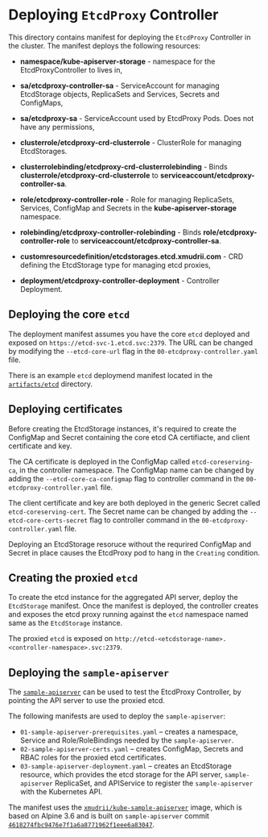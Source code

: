 # Deploying `EtcdProxy` Controller

This directory contains manifest for deploying the `EtcdProxy` Controller in the cluster. The manifest deploys the following resources:

* **namespace/kube-apiserver-storage** - namespace for the EtcdProxyController to lives in,

* **sa/etcdproxy-controller-sa** - ServiceAccount for managing EtcdStorage objects, ReplicaSets and Services, Secrets and ConfigMaps,
* **sa/etcdproxy-sa** - ServiceAccount used by EtcdProxy Pods. Does not have any permissions,

* **clusterrole/etcdproxy-crd-clusterrole** - ClusterRole for managing EtcdStorages.
* **clusterrolebinding/etcdproxy-crd-clusterrolebinding** - Binds **clusterrole/etcdproxy-crd-clusterrole** to **serviceaccount/etcdproxy-controller-sa**.

* **role/etcdproxy-controller-role** - Role for managing ReplicaSets, Services, ConfigMap and Secrets in the **kube-apiserver-storage** namespace.
* **rolebinding/etcdproxy-controller-rolebinding** - Binds **role/etcdproxy-controller-role** to **serviceaccount/etcdproxy-controller-sa**.

* **customresourcedefinition/etcdstorages.etcd.xmudrii.com** - CRD defining the EtcdStorage type for managing etcd proxies,
* **deployment/etcdproxy-controller-deployment** - Controller Deployment.

## Deploying the core `etcd`

The deployment manifest assumes you have the core `etcd` deployed and exposed on `https://etcd-svc-1.etcd.svc:2379`.
The URL can be changed by modifying the `--etcd-core-url` flag in the `00-etcdproxy-controller.yaml` file.

There is an example `etcd` deploymend manifest located in the [`artifacts/etcd`](../etcd) directory.

## Deploying certificates

Before creating the EtcdStorage instances, it's required to create the ConfigMap and Secret containing the core etcd CA certifiacte, and client certificate and key.

The CA certificate is deployed in the ConfigMap called `etcd-coreserving-ca`, in the controller namespace. The ConfigMap name can be changed by adding the `--etcd-core-ca-configmap` flag to controller command in the `00-etcdproxy-controller.yaml` file.

The client certificate and key are both deployed in the generic Secret called `etcd-coreserving-cert`. The Secret name can be changed by adding the `--etcd-core-certs-secret` flag to controller command in the `00-etcdproxy-controller.yaml` file.

Deploying an EtcdStorage resoruce without the requrired ConfigMap and Secret in place causes the EtcdProxy pod to hang in the `Creating` condition.

## Creating the proxied `etcd`

To create the etcd instance for the aggregated API server, deploy the `EtcdStorage` manifest. Once the manifest is deployed, the controller creates and exposes the etcd proxy running against the `etcd` namespace named same as the `EtcdStorage` instance.

The proxied `etcd` is exposed on `http://etcd-<etcdstorage-name>.<controller-namespace>.svc:2379`.

## Deploying the `sample-apiserver`

The [`sample-apiserver`](https://github.com/kubernetes/sample-apiserver) can be used to test the EtcdProxy Controller, by pointing the API server to use the proxied etcd.

The following manifests are used to deploy the `sample-apiserver`:
* `01-sample-apiserver-prerequisites.yaml` – creates a namespace, Service and Role/RoleBindings needed by the `sample-apiserver`.
* `02-sample-apiserver-certs.yaml` – creates ConfigMap, Secrets and RBAC roles for the proxied etcd certificates.
* `03-sample-apiserver-deployment.yaml` – creates an EtcdStorage resource, which provides the etcd storage for the API server, `sample-apiserver` ReplicaSet, and APIService to register the `sample-apiserver` with the Kubernetes API.

The manifest uses the [`xmudrii/kube-sample-apiserver`](https://hub.docker.com/r/xmudrii/kube-sample-apiserver/) image, which is based on Alpine 3.6 and is built on `sample-apiserver` commit [`4618274fbc9476e7f1a6a8771962f1eee6a83047`](https://github.com/kubernetes/sample-apiserver/commit/4618274fbc9476e7f1a6a8771962f1eee6a83047).